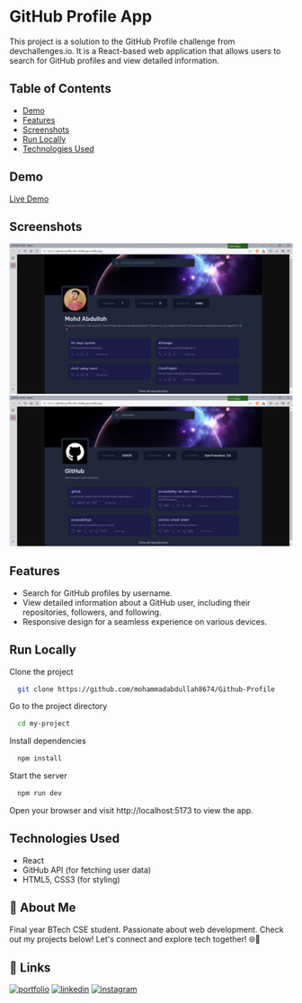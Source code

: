 # GitHub Profile App

This project is a solution to the GitHub Profile challenge from devchallenges.io. It is a React-based web application that allows users to search for GitHub profiles and view detailed information.

## Table of Contents

- [Demo](#demo)
- [Features](#features)
- [Screenshots](#screenshot)
- [Run Locally](#run-locally)
- [Technologies Used](#technologies-used)


## Demo

[Live Demo](https://github-profile-dev-challenges.netlify.app/) 
## Screenshots


![Screenshot 1](./public/screenshots/1.png)
![Screenshot 2](./public/screenshots/2.png)

## Features

- Search for GitHub profiles by username.
- View detailed information about a GitHub user, including their repositories, followers, and following.
- Responsive design for a seamless experience on various devices.


## Run Locally

Clone the project

```bash
  git clone https://github.com/mohammadabdullah8674/Github-Profile
```

Go to the project directory

```bash
  cd my-project
```

Install dependencies

```bash
  npm install
```

Start the server

```bash
  npm run dev
```



Open your browser and visit http://localhost:5173 to view the app.

## Technologies Used 

- React
- GitHub API (for fetching user data)
- HTML5, CSS3 (for styling) 



## 🚀 About Me
Final year BTech CSE student. Passionate about web development. Check out my projects below! Let's connect and explore tech together! 🌐🚀



## 🔗 Links
[![portfolio](https://img.shields.io/badge/my_portfolio-000?style=for-the-badge&logo=ko-fi&logoColor=white)](https://mohd-abdullah-personal-portfolio.vercel.app/)
[![linkedin](https://img.shields.io/badge/linkedin-0A66C2?style=for-the-badge&logo=linkedin&logoColor=white)](https://linkedin.com/in/mohd-abdullah-zubair)
[![instagram](https://img.shields.io/badge/instagram-1DA1F2?style=for-the-badge&logo=instagram&logoColor=white)](https://instagram.com/i_am_abdullahzubair)
